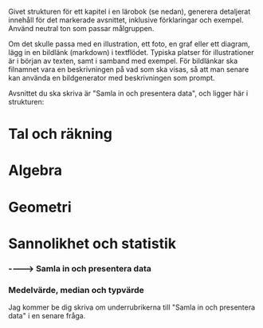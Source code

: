 Givet strukturen för ett kapitel i en lärobok (se nedan), generera detaljerat innehåll för det markerade avsnittet, inklusive förklaringar och exempel.
Använd neutral ton som passar målgruppen.

Om det skulle passa med en illustration, ett foto, en graf eller ett diagram, lägg in en bildlänk (markdown) i textflödet. Typiska platser för illustrationer är i början av texten, samt i samband med exempel.
För bildlänkar ska filnamnet vara en beskrivningen på vad som ska visas, så att man senare kan använda en bildgenerator med beskrivningen som prompt.



Avsnittet du ska skriva är "Samla in och presentera data", och ligger här i strukturen:
# Tal och räkning
# Algebra
# Geometri
# Sannolikhet och statistik
### ----> Samla in och presentera data
### Medelvärde, median och typvärde

Jag kommer be dig skriva om underrubrikerna till "Samla in och presentera data" i en senare fråga.